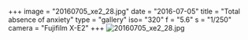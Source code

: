 +++
image = "20160705_xe2_28.jpg"
date = "2016-07-05"
title = "Total absence of anxiety"
type = "gallery"
iso= "320"
f = "5.6"
s = "1/250"
camera = "Fujifilm X-E2"
+++
![20160705_xe2_28.jpg](/images/20160705_xe2_28.jpg)
